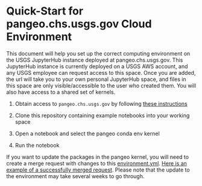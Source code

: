 # Quick-Start for pangeo.chs.usgs.gov Cloud Environment

This document will help you set up the correct computing environment on the USGS JupyterHub instance deployed at pangeo.chs.usgs.gov. This JupyterHub instance is currently deployed on a USGS AWS account, and any USGS employee can request access to this space. Once you are added, the url will take you to your own personal JupyterHub space, and files in this space are only visible/accessible to the user who created them. You will also have access to a shared set of kernels.

1) Obtain access to `pangeo.chs.usgs.gov` by following 
[these instructions](https://support.chs.usgs.gov/display/CHSKB/Pangeo+Framework)

2) Clone this repository containing example notebooks into your working space

3) Open a notebook and select the pangeo conda env kernel

4) Run the notebook

If you want to update the packages in the pangeo kernel, you will need to create a merge request with 
changes to this 
[environment.yml](https://code.chs.usgs.gov/usgs-chs/CHS-IaC/baseline/managed-services/pangeo/pangeo-image/-/blob/master/pangeo-notebook/environment.yml).
[Here is an example of a successfully merged request](https://code.chs.usgs.gov/usgs-chs/CHS-IaC/baseline/managed-services/pangeo/pangeo-image/-/merge_requests/45).
Please note that the update to the environment may take several weeks to go through.
